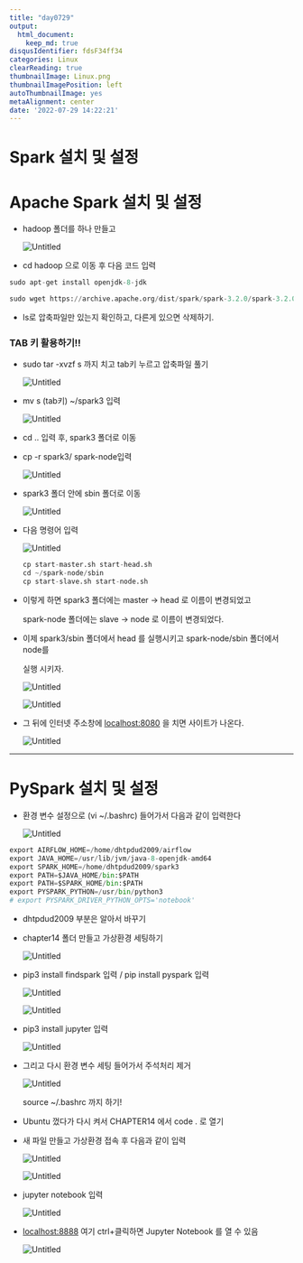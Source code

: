 ```yaml
---
title: "day0729"
output:
  html_document:
    keep_md: true
disqusIdentifier: fdsF34ff34
categories: Linux
clearReading: true
thumbnailImage: Linux.png
thumbnailImagePosition: left
autoThumbnailImage: yes
metaAlignment: center
date: '2022-07-29 14:22:21'
---
```


# Spark 설치 및 설정

# Apache Spark 설치 및 설정

- hadoop 폴더를 하나 만들고
    
    ![Untitled](Spark%20%E1%84%89%E1%85%A5%E1%86%AF%E1%84%8E%E1%85%B5%20%E1%84%86%E1%85%B5%E1%86%BE%20%E1%84%89%E1%85%A5%E1%86%AF%E1%84%8C%E1%85%A5%E1%86%BC%20ed617bbea4394784ada244ecd89fbed9/Untitled.png)
    
- cd hadoop 으로 이동 후 다음 코드 입력

```python
sudo apt-get install openjdk-8-jdk

sudo wget https://archive.apache.org/dist/spark/spark-3.2.0/spark-3.2.0-bin-hadoop3.2.tgz
```

- ls로 압축파일만 있는지 확인하고, 다른게 있으면 삭제하기.

### TAB 키 활용하기!!

- sudo tar -xvzf s 까지 치고 tab키 누르고 압축파일 풀기
    
    ![Untitled](Spark%20%E1%84%89%E1%85%A5%E1%86%AF%E1%84%8E%E1%85%B5%20%E1%84%86%E1%85%B5%E1%86%BE%20%E1%84%89%E1%85%A5%E1%86%AF%E1%84%8C%E1%85%A5%E1%86%BC%20ed617bbea4394784ada244ecd89fbed9/Untitled%201.png)
    

- mv s (tab키) ~/spark3 입력
    
    ![Untitled](Spark%20%E1%84%89%E1%85%A5%E1%86%AF%E1%84%8E%E1%85%B5%20%E1%84%86%E1%85%B5%E1%86%BE%20%E1%84%89%E1%85%A5%E1%86%AF%E1%84%8C%E1%85%A5%E1%86%BC%20ed617bbea4394784ada244ecd89fbed9/Untitled%202.png)
    

- cd .. 입력 후, spark3 폴더로 이동
- cp -r spark3/ spark-node입력
    
    ![Untitled](Spark%20%E1%84%89%E1%85%A5%E1%86%AF%E1%84%8E%E1%85%B5%20%E1%84%86%E1%85%B5%E1%86%BE%20%E1%84%89%E1%85%A5%E1%86%AF%E1%84%8C%E1%85%A5%E1%86%BC%20ed617bbea4394784ada244ecd89fbed9/Untitled%203.png)
    
- spark3 폴더 안에 sbin 폴더로 이동
    
    ![Untitled](Spark%20%E1%84%89%E1%85%A5%E1%86%AF%E1%84%8E%E1%85%B5%20%E1%84%86%E1%85%B5%E1%86%BE%20%E1%84%89%E1%85%A5%E1%86%AF%E1%84%8C%E1%85%A5%E1%86%BC%20ed617bbea4394784ada244ecd89fbed9/Untitled%204.png)
    
- 다음 명령어 입력
    
    ![Untitled](Spark%20%E1%84%89%E1%85%A5%E1%86%AF%E1%84%8E%E1%85%B5%20%E1%84%86%E1%85%B5%E1%86%BE%20%E1%84%89%E1%85%A5%E1%86%AF%E1%84%8C%E1%85%A5%E1%86%BC%20ed617bbea4394784ada244ecd89fbed9/Untitled%205.png)
    
    ```python
    cp start-master.sh start-head.sh
    cd ~/spark-node/sbin
    cp start-slave.sh start-node.sh
    ```
    
- 이렇게 하면 spark3 폴더에는 master → head 로 이름이 변경되었고
    
    spark-node 폴더에는 slave → node 로 이름이 변경되었다.
    
- 이제 spark3/sbin 폴더에서 head 를 실행시키고 spark-node/sbin 폴더에서 node를
    
    실행 시키자.
    
    ![Untitled](Spark%20%E1%84%89%E1%85%A5%E1%86%AF%E1%84%8E%E1%85%B5%20%E1%84%86%E1%85%B5%E1%86%BE%20%E1%84%89%E1%85%A5%E1%86%AF%E1%84%8C%E1%85%A5%E1%86%BC%20ed617bbea4394784ada244ecd89fbed9/Untitled%206.png)
    
    ![Untitled](Spark%20%E1%84%89%E1%85%A5%E1%86%AF%E1%84%8E%E1%85%B5%20%E1%84%86%E1%85%B5%E1%86%BE%20%E1%84%89%E1%85%A5%E1%86%AF%E1%84%8C%E1%85%A5%E1%86%BC%20ed617bbea4394784ada244ecd89fbed9/Untitled%207.png)
    

- 그 뒤에 인터넷 주소창에 [localhost:8080](http://localhost:8080) 을 치면 사이트가 나온다.
    
    ![Untitled](Spark%20%E1%84%89%E1%85%A5%E1%86%AF%E1%84%8E%E1%85%B5%20%E1%84%86%E1%85%B5%E1%86%BE%20%E1%84%89%E1%85%A5%E1%86%AF%E1%84%8C%E1%85%A5%E1%86%BC%20ed617bbea4394784ada244ecd89fbed9/Untitled%208.png)
    

---

# PySpark 설치 및 설정

- 환경 변수 설정으로 (vi ~/.bashrc)  들어가서 다음과 같이 입력한다
    
    ![Untitled](Spark%20%E1%84%89%E1%85%A5%E1%86%AF%E1%84%8E%E1%85%B5%20%E1%84%86%E1%85%B5%E1%86%BE%20%E1%84%89%E1%85%A5%E1%86%AF%E1%84%8C%E1%85%A5%E1%86%BC%20ed617bbea4394784ada244ecd89fbed9/Untitled%209.png)
    

```python
export AIRFLOW_HOME=/home/dhtpdud2009/airflow
export JAVA_HOME=/usr/lib/jvm/java-8-openjdk-amd64
export SPARK_HOME=/home/dhtpdud2009/spark3
export PATH=$JAVA_HOME/bin:$PATH
export PATH=$SPARK_HOME/bin:$PATH
export PYSPARK_PYTHON=/usr/bin/python3
# export PYSPARK_DRIVER_PYTHON_OPTS='notebook'
```

- dhtpdud2009 부분은 알아서 바꾸기
- chapter14 폴더 만들고 가상환경 세팅하기
    
    ![Untitled](Spark%20%E1%84%89%E1%85%A5%E1%86%AF%E1%84%8E%E1%85%B5%20%E1%84%86%E1%85%B5%E1%86%BE%20%E1%84%89%E1%85%A5%E1%86%AF%E1%84%8C%E1%85%A5%E1%86%BC%20ed617bbea4394784ada244ecd89fbed9/Untitled%2010.png)
    
- pip3 install findspark 입력 / pip install pyspark 입력
    
    ![Untitled](Spark%20%E1%84%89%E1%85%A5%E1%86%AF%E1%84%8E%E1%85%B5%20%E1%84%86%E1%85%B5%E1%86%BE%20%E1%84%89%E1%85%A5%E1%86%AF%E1%84%8C%E1%85%A5%E1%86%BC%20ed617bbea4394784ada244ecd89fbed9/Untitled%2011.png)
    
    ![Untitled](Spark%20%E1%84%89%E1%85%A5%E1%86%AF%E1%84%8E%E1%85%B5%20%E1%84%86%E1%85%B5%E1%86%BE%20%E1%84%89%E1%85%A5%E1%86%AF%E1%84%8C%E1%85%A5%E1%86%BC%20ed617bbea4394784ada244ecd89fbed9/Untitled%2012.png)
    
- pip3 install jupyter 입력
    
    ![Untitled](Spark%20%E1%84%89%E1%85%A5%E1%86%AF%E1%84%8E%E1%85%B5%20%E1%84%86%E1%85%B5%E1%86%BE%20%E1%84%89%E1%85%A5%E1%86%AF%E1%84%8C%E1%85%A5%E1%86%BC%20ed617bbea4394784ada244ecd89fbed9/Untitled%2013.png)
    
- 그리고 다시 환경 변수 세팅 들어가서 주석처리 제거
    
    ![Untitled](Spark%20%E1%84%89%E1%85%A5%E1%86%AF%E1%84%8E%E1%85%B5%20%E1%84%86%E1%85%B5%E1%86%BE%20%E1%84%89%E1%85%A5%E1%86%AF%E1%84%8C%E1%85%A5%E1%86%BC%20ed617bbea4394784ada244ecd89fbed9/Untitled%2014.png)
    
    source ~/.bashrc 까지 하기!
    

- Ubuntu 껐다가 다시 켜서 CHAPTER14 에서 code . 로 열기
- 새 파일 만들고 가상환경 접속 후 다음과 같이 입력
    
    ![Untitled](Spark%20%E1%84%89%E1%85%A5%E1%86%AF%E1%84%8E%E1%85%B5%20%E1%84%86%E1%85%B5%E1%86%BE%20%E1%84%89%E1%85%A5%E1%86%AF%E1%84%8C%E1%85%A5%E1%86%BC%20ed617bbea4394784ada244ecd89fbed9/Untitled%2015.png)
    
    ![Untitled](Spark%20%E1%84%89%E1%85%A5%E1%86%AF%E1%84%8E%E1%85%B5%20%E1%84%86%E1%85%B5%E1%86%BE%20%E1%84%89%E1%85%A5%E1%86%AF%E1%84%8C%E1%85%A5%E1%86%BC%20ed617bbea4394784ada244ecd89fbed9/Untitled%2016.png)
    

- jupyter notebook 입력
    
    ![Untitled](Spark%20%E1%84%89%E1%85%A5%E1%86%AF%E1%84%8E%E1%85%B5%20%E1%84%86%E1%85%B5%E1%86%BE%20%E1%84%89%E1%85%A5%E1%86%AF%E1%84%8C%E1%85%A5%E1%86%BC%20ed617bbea4394784ada244ecd89fbed9/Untitled%2017.png)
    
- [localhost:8888](http://localhost:8888) 여기 ctrl+클릭하면 Jupyter Notebook 를 열 수 있음
    
    ![Untitled](Spark%20%E1%84%89%E1%85%A5%E1%86%AF%E1%84%8E%E1%85%B5%20%E1%84%86%E1%85%B5%E1%86%BE%20%E1%84%89%E1%85%A5%E1%86%AF%E1%84%8C%E1%85%A5%E1%86%BC%20ed617bbea4394784ada244ecd89fbed9/Untitled%2018.png)